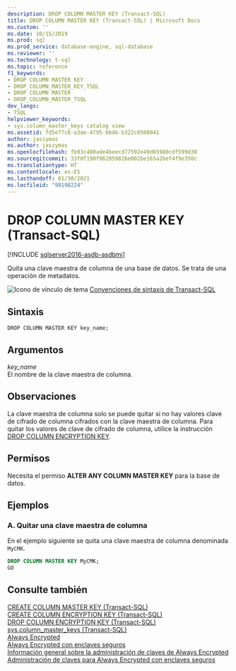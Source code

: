 ```yaml
---
description: DROP COLUMN MASTER KEY (Transact-SQL)
title: DROP COLUMN MASTER KEY (Transact-SQL) | Microsoft Docs
ms.custom: ''
ms.date: 10/15/2019
ms.prod: sql
ms.prod_service: database-engine, sql-database
ms.reviewer: ''
ms.technology: t-sql
ms.topic: reference
f1_keywords:
- DROP COLUMN MASTER KEY
- DROP_COLUMN_MASTER_KEY_TSQL
- DROP COLUMN MASTER
- DROP_COLUMN_MASTER_TSQL
dev_langs:
- TSQL
helpviewer_keywords:
- sys.column_master_keys catalog view
ms.assetid: fd5e77c8-a3ae-4795-bb46-b322c0500041
author: jaszymas
ms.author: jaszymas
ms.openlocfilehash: fb03c400ade4beecd77592e49d65980cdf599d38
ms.sourcegitcommit: 33f0f190f962059826e002be165a2bef4f9e350c
ms.translationtype: HT
ms.contentlocale: es-ES
ms.lasthandoff: 01/30/2021
ms.locfileid: "99198224"
---
```

# <a name="drop-column-master-key-transact-sql"></a>DROP COLUMN MASTER KEY (Transact-SQL)

[!INCLUDE [sqlserver2016-asdb-asdbmi](../../includes/applies-to-version/sqlserver2016-asdb-asdbmi.md)]

  Quita una clave maestra de columna de una base de datos. Se trata de una operación de metadatos.  
  
 ![Icono de vínculo de tema](../../database-engine/configure-windows/media/topic-link.gif "Icono de vínculo de tema") [Convenciones de sintaxis de Transact-SQL](../../t-sql/language-elements/transact-sql-syntax-conventions-transact-sql.md)  
  
## <a name="syntax"></a>Sintaxis  
  
```syntaxsql
DROP COLUMN MASTER KEY key_name;  
```  

## <a name="arguments"></a>Argumentos
 *key_name*  
 El nombre de la clave maestra de columna.  
  
## <a name="remarks"></a>Observaciones
 La clave maestra de columna solo se puede quitar si no hay valores clave de cifrado de columna cifrados con la clave maestra de columna. Para quitar los valores de clave de cifrado de columna, utilice la instrucción [DROP COLUMN ENCRYPTION KEY](../../t-sql/statements/drop-column-encryption-key-transact-sql.md).  
  
## <a name="permissions"></a>Permisos  
 Necesita el permiso **ALTER ANY COLUMN MASTER KEY** para la base de datos.  
  
## <a name="examples"></a>Ejemplos  
  
### <a name="a-dropping-a-column-master-key"></a>A. Quitar una clave maestra de columna  
 En el ejemplo siguiente se quita una clave maestra de columna denominada `MyCMK`.  
  
```sql  
DROP COLUMN MASTER KEY MyCMK;  
GO  
```  
  
## <a name="see-also"></a>Consulte también  
 [CREATE COLUMN MASTER KEY &#40;Transact-SQL&#41;](../../t-sql/statements/create-column-master-key-transact-sql.md)   
 [CREATE COLUMN ENCRYPTION KEY &#40;Transact-SQL&#41;](../../t-sql/statements/create-column-encryption-key-transact-sql.md)   
 [DROP COLUMN ENCRYPTION KEY &#40;Transact-SQL&#41;](../../t-sql/statements/drop-column-encryption-key-transact-sql.md)   
 [sys.column_master_keys &#40;Transact-SQL&#41;](../../relational-databases/system-catalog-views/sys-column-master-keys-transact-sql.md)  
 [Always Encrypted](../../relational-databases/security/encryption/always-encrypted-database-engine.md)   
 [Always Encrypted con enclaves seguros](../../relational-databases/security/encryption/always-encrypted-enclaves.md)   
 [Información general sobre la administración de claves de Always Encrypted](../../relational-databases/security/encryption/overview-of-key-management-for-always-encrypted.md)   
 [Administración de claves para Always Encrypted con enclaves seguros](../../relational-databases/security/encryption/always-encrypted-enclaves-manage-keys.md)   
  
  
